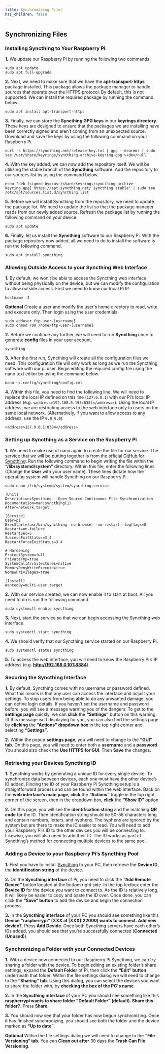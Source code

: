 ```yaml
---
title: Synchronizing Files
has_children: false
---
```


## Synchronizing Files

### Installing Syncthing to Your Raspberry Pi
**1.** We update our Raspberry Pi by running the following two commands.

```
sudo apt update
sudo apt full-upgrade
```

**2.** Next, we need to make sure that we have the **apt-transport-https** package installed. This package allows the package manager to handle sources that operate over the HTTPS protocol. By default, this is not supported. We can install the required package by running the command below.

`sudo apt install apt-transport-https`

**3.** Finally, we can store the **Syncthing GPG keys** in our **keyrings directory**. These keys are designed to ensure that the packages we are installing have been correctly signed and aren’t coming from an unexpected source. Download and save the keys by using the following command on your Raspberry Pi.

`curl -s https://syncthing.net/release-key.txt | gpg --dearmor | sudo tee /usr/share/keyrings/syncthing-archive-keyring.gpg >/dev/null`

**4.** With the key added, we can now add the repository itself. We will be utilizing the stable branch of the **Syncthing** software. Add the repository to our sources list by using the command below.

`echo "deb [signed-by=/usr/share/keyrings/syncthing-archive-keyring.gpg] https://apt.syncthing.net/ syncthing stable" | sudo tee /etc/apt/sources.list.d/syncthing.list`

**5.** Before we will install Syncthing from the repository, we need to update the package list. We need to update the list so that the package manager reads from our newly added source. Refresh the package list by running the following command on your device.

`sudo apt update`

**6.** Finally, let us install the **Syncthing** software to our Raspberry Pi. With the package repository now added, all we need to do to install the software is run the following command.

`sudo apt install syncthing`

### Allowing Outside Access to your Syncthing Web Interface

**1.** By default, we won’t be able to access the Syncthing web interface without being physically on the device, but we can modify the configuration to allow outside access. First we need to know our local Pi IP.

`hostname -I`

**Optional** Create a user and modify the user's home directory to read, write and execute only. Then login using the user credentials.

```
sudo adduser ftp-user-[username]
sudo chmod 700 /home/ftp-user-[username]
```

**2.** Before we continue any further, we will need to run **Syncthing** once to generate **config** files in your user account.

`syncthing`

**3.** After the first run, Syncthing will create all the configuration files we need. This configuration file will only work as long as we run the Syncthing software with our pi user. Begin editing the required config file using the nano text editor by using the command below.

`nano ~/.config/syncthing/config.xml`

**4.** Within this file, you need to find the following line. We will need to replace the local IP defined on this line (`127.0.0.1`) with our Pi’s local IP address (e.g. `<address>192.168.0.193:8384</address>`). Using the local IP address, we are restricting access to the web interface only to users on the same local network. (Alternatively, if you want to allow access to any address, use the IP `0.0.0.0`).

`<address>127.0.0.1:8384</address>`

### Setting up Syncthing as a Service on the Raspberry Pi

**1.** We need to make use of nano again to create the file for our service. The service that we will be putting together is from the [official GitHub for Syncthing](https://github.com/syncthing/syncthing). Run the following command to begin writing the file within the **“/lib/systemd/system”** directory. Within this file, enter the following lines (Change the **User** with your user name). These lines dictate how the operating system will handle Syncthing on our Raspberry Pi.

`sudo nano /lib/systemd/system/syncthing.service`

```
[Unit]
Description=Syncthing - Open Source Continuous File Synchronization
Documentation=man:syncthing(1)
After=network.target

[Service]
User=pi
ExecStart=/usr/bin/syncthing -no-browser -no-restart -logflags=0
Restart=on-failure
RestartSec=5
SuccessExitStatus=3 4
RestartForceExitStatus=3 4

# Hardening
ProtectSystem=full
PrivateTmp=true
SystemCallArchitectures=native
MemoryDenyWriteExecute=true
NoNewPrivileges=true

[Install]
WantedBy=multi-user.target
```

**2.** With our service created, we can now enable it to start at boot. All you need to do is run the following command.

`sudo systemctl enable syncthing`

**3.** Next, start the service so that we can begin accessing the Syncthing web interface.

`sudo systemctl start syncthing`

**4.** We should verify that our Syncthing service started on our Raspberry Pi.

`sudo systemctl status syncthing`

**5.** To access the web interface, you will need to know the Raspberry Pi’s IP address (e.g. **http://192.168.0.101:8384**).

### Securing the Syncthing Interface

**1.** By default, Syncthing comes with no username or password defined. What this means is that any user can access the interface and adjust your settings. To stop users from being able to do any unwanted damage, you can define login details. If you haven’t set the username and password before, you will see a message warning you of the dangers. To get to the **settings page** quickly, we can **click** the **“Settings”** button on this warning. (If this message isn’t displaying for you, you can also find the settings page by **clicking** the **“Actions” dropdown box** in the top right corner and selecting **“Settings”**.

**2.** Within the popup **settings page**, you will need to change to the **“GUI” tab**. On this page, you will need to enter both a **username** and a **password**. You should also check the **Use HTTPS for GUI**. Then **Save** the changes.

### Retrieving your Devices Syncthing ID

**1.** Syncthing works by generating a unique ID for every single device. To synchronize data between devices, each one must have the other device’s ID added. Finding the ID of your Raspberry Pi Syncthing setup is a straightforward process and can be found within the web interface. Back on the **web interface’s main page**, **click** the **“Actions”** toggle in the top right corner of the screen, then in the dropdown box, **click** the **“Show ID”** option.

**2.** On this page, you will see the **identification string** and the matching **QR code** for the ID. Then identification string should be 50-56 characters long and contain numbers, letters, and hyphens. The hyphens are ignored by the system but are there to make the ID easier to read. You will need to add your Raspberry Pi’s ID to the other devices you will be connecting to. Likewise, you will also need to add their ID. The ID works as part of Syncthing’s method for connecting multiple devices to the same pool.

### Adding a Device to your Raspberry Pi’s Syncthing Pool

**1.** First you have to install [Syncthing](https://syncthing.net/downloads/) to your PC, then retrieve the **Device ID**, the **identification string** of the device.

**2.** On the **Syncthing interface** of Pi, you need to click the **“Add Remote Device”** button located at the bottom right side. In the top textbox enter the **Device ID** for the device you want to connect to. As the ID is relatively long, it will likely be easier to copy and paste the ID over. Once done, you can click the **“Save” button** to add the device and begin the connection process.

**3.** In the **Syncthing interface** of your PC you should see something like this **Device "raspberrypi" (XXX at [XXX]:22000) wants to connect. Add new device?**. Press **Add Devide**. Once both Syncthing servers have each other’s IDs added, you should see that you’re successfully connected (**Connected (Unused)**).

### Synchronizing a Folder with your Connected Devices

**1.** With a device now connected to our Raspberry Pi Syncthing, we can try sharing a folder with the device. To begin editing an existing folder’s share settings, expand the **Default Folder** of Pi, then click the **“Edit” button** underneath that folder. Within the file settings dialog we will need to change to the **“Sharing” tab**. Using this dialog, you can select the devices you want to share the folder with, by **checking the box of the PC's name**.

**2.** In the **Syncthing interface** of your PC you should see something like this **raspberrypi wants to share folder "Default Folder" (default). Share this folder?**. Press **Share**.

**3.** You should now see that your folder has now begun synchronizing. Once it has finished synchronizing, you should see both the folder and the device marked as **“Up to date”**.

**Optional** Within the file settings dialog we will need to change to the **“File Versioning” tab**. You can **Clean out after** 30 days the **Trash Can File Versioning**.


